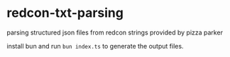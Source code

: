 # redcon-txt-parsing

parsing structured json files from redcon strings provided by pizza parker

install bun and run `bun index.ts` to generate the output files.
